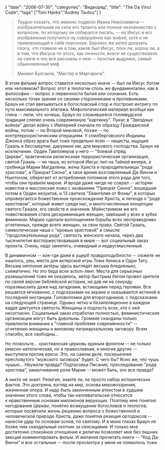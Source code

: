 {
"date": "2006-07-30",
"categories": "Видеоряд",
"title": "The Da Vinci Code",
"tags":["Tom Hanks","Audrey Tautou"]
}

> Трудно сказать, что именно подвело Ивана Николаевича -- изобразительная ли сила его таланта или полное незнакомство с вопросом, по которому он собирался писать, -- но Иисус в его изображении получился ну совершенно как живой, хотя и не привлекающий к себе персонаж. Берлиоз же хотел доказать поэту, что главное не в том, каков был Иисус, плох ли, хорош ли, а в том, что Иисуса-то этого, как личности, вовсе не существовало на свете и что все рассказы о нем -- простые выдумки, самый обыкновенный миф.
>
> Михаил Булгаков, "Мастер и Маргарита".

В этом фильме вопрос ставится несколько иначе -- был ли Иисус богом или человеком? Вопрос этот в теологии столь же фундаментален, как в философии -- вопрос о первичности бытия или сознания. Есть несколько точек зрения со своими сторонниками и противниками. Браун не стал ввязываться в богословский спор и построил интригу по пути максимального эпатажа. Мифологический материал вообще как глина -- лепи, что хочешь. Браун по сложившейся голливудской традиции слепил очень современную "картинку". Лукас в "Звездных войнах" делал войну с Империей сначала по образцу Гражданской войны, потом -- по Второй мировой, позже -- по контртеррористическим операциям. У спилберговского Индианы Джонса образ врага был тоже предельно ясен -- нацисты, ищущие Грааль и бессмертие, даруемое им, для мирового господства. Браун не исключение. Орден Тамплиеров у него -- "боевой отряд Церкви", практически религиозная террористическая организация, святой Грааль -- не чаша, из которой Иисус пил на Тайной вечере, а гробница Марии Магдалены, жены Христа и прародительницы "рода христова", а Приорат Сиона", в свое время возглавляемый Да-Винчи и Ньютоном, оберегает от истребления потомков этого рода для того, чтобы они правили миром. И вроде даже нигде не соврал -- истории известна и массонская ложа с названием "Приорат Сиона", вошедшая потом в Орден иезуитов, и 13 свитков "Евангелия от Фомы", в которых опровергается божественное происхождение Христа, и легенда о "роде христовом", который живет среди нас, и многочисленные концепции святого Грааля, его свойств и значения. Мэйнстримом же его повествования стала дискриминация женщин, завязший у всех в зубах феминизм. Марию сделали воплощением борьбы всех несправедливо угнетенных, прежде всего женщин, за свои права. Святой Грааль, символическая чаша с "кровью христовой" в смысле "продолжательница рода", святость женского начала, через два тысячелетия восторжествовавшая в мире -- вот социальный заказ проекта. Очень, надо заметить, очевидный и недвусмысленный.

В динамичном -- кое-где даже в ущерб правдоподобности -- сюжете не нашлось, увы, места для актерской игры Тома Хенкса и Одри Тату. Весьма неплохие актеры здесь выглядят весьма бледненько, схематично. Но это беда всех action-лент. Места для серьезных размышлений тоже не оказалось, автор быстрым бегом провел зрителя по своей версии библейской истории, не дав ни на секунду поразмыслить даже над загадками, встающими перед героями. Все решается мгновенно, с подсказками на экране и оказывается истиной в последней инстанции. Головоломки для второгодников, с подсказками на следующей странице. Однако четко и безапеляционно в каждом кадре диктуется святость Женщины и подлость всех, кто с ней несогласен. Социальный заказ отработан полностью, феминистические организации могут быть довольны. Громкие скандалы только привлекли внимание к "главной проблеме современности" -- угнетению женщины и вековому патриархальному заговору. Всем спасибо, все свободны...

Но позвольте... христианская церковь единым фронтом -- не только римско-католическая, но и православная, и многие другие -- выступила против ереси. Это, на самом деле, посерьезнее пресловутого "мужского заговора" будет. С чего бы? Ясно же, что чушь чушью... Неужели правда? Подтасовка Писания, преследование "рода христова", замалчивание роли Марии -- может быть, это все правда?

А никто не знает. Религия, знаете ли, не просто набор исторических фактов. Это доктрина, взгляд на мир, основа мировоззрения, жизненная опора. И надо быть законченным атеистом в худшем значении этого слова, чтобы так наплевательски относится к нравственным основам миллионов верующих. Поэтому мне понятно негодование Церкви, понятно возмущение богословов и теологов, которые посвятили жизнь решению вопроса о божественной и человеческой природе Христа, даже понятна реакция ортодоксов -- нанесли удар по основам основ, по святому. И в моих глазах Браун не более чем скандальный охотник за сенсациями. И только мое достаточно спокойное отношение к религии позволяет мне без лишних эмоций комментировать фильм. И желания прочитать книги -- "Код Да Винчи" и все остальные -- после просмотра у меня не появилось тоже.
